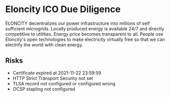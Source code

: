 # Eloncity ICO Due Diligence
ELONCITY decentralizes our power infrastructure into millions of self sufficient microgrids. Locally produced energy is available 24/7 and directly competitive to utilities. Energy price becomes transparent to all. People use Eloncity's open technologies to make electricity virtually free so that we can electrify the world with clean energy.
## Risks
* Certificate expired at 2021-11-22 23:59:59
* HTTP Strict Transport Security not set
* TLSA record not configured or configured wrong
* OCSP stapling not configured
